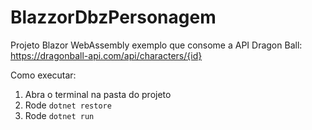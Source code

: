 # BlazzorDbzPersonagem

Projeto Blazor WebAssembly exemplo que consome a API Dragon Ball:
https://dragonball-api.com/api/characters/{id}

Como executar:
1. Abra o terminal na pasta do projeto
2. Rode `dotnet restore`
3. Rode `dotnet run`
